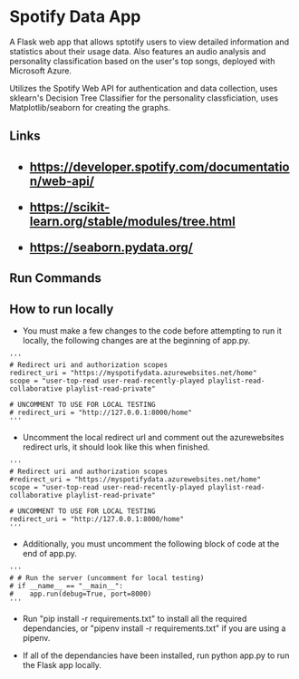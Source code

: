 # Spotify Data App

A Flask web app that allows sptotify users to view detailed information and statistics about their usage data. Also features an audio analysis and personality classification based on the user's top songs, deployed with Microsoft Azure.

Utilizes the Spotify Web API for authentication and data collection, uses sklearn's Decision Tree Classifier for the personality classficiation, uses Matplotlib/seaborn for creating the graphs.

<h2>Links<h2>
  
 - https://developer.spotify.com/documentation/web-api/
  
 - https://scikit-learn.org/stable/modules/tree.html
 
 - https://seaborn.pydata.org/


## Run Commands
   ## How to run locally
   
   - You must make a few changes to the code before attempting to run it locally, the following changes are at the beginning of app.py.
    
    
    '''
    # Redirect uri and authorization scopes
    redirect_uri = "https://myspotifydata.azurewebsites.net/home"
    scope = "user-top-read user-read-recently-played playlist-read-collaborative playlist-read-private"

    # UNCOMMENT TO USE FOR LOCAL TESTING
    # redirect_uri = "http://127.0.0.1:8000/home"
    '''
    
   - Uncomment the local redirect url and comment out the azurewebsites redirect urls, it should look like this when finished.
    
    '''
    # Redirect uri and authorization scopes
    #redirect_uri = "https://myspotifydata.azurewebsites.net/home"
    scope = "user-top-read user-read-recently-played playlist-read-collaborative playlist-read-private"

    # UNCOMMENT TO USE FOR LOCAL TESTING
    redirect_uri = "http://127.0.0.1:8000/home"
    '''
    
    
    
   - Additionally, you must uncomment the following block of code at the end of app.py.
    
    '''
    # # Run the server (uncomment for local testing)
    # if __name__ == "__main__":
    #    app.run(debug=True, port=8000)
    '''
    
    
    
   - Run "pip install -r requirements.txt" to install all the required dependancies, or  "pipenv install -r requirements.txt" if you are using a pipenv. 
   
   -  If all of the dependancies have been installed, run python app.py to run the Flask app locally.

      
